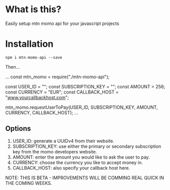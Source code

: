 # What is this?

Easily setup mtn momo api for your javascript projects

# Installation

`npm i mtn-momo-api --save`

Then...

...
const mtn_momo = require("./mtn-momo-api");

const USER_ID = "";
const SUBSCRIPTION_KEY = "";
const AMOUNT = 256;
const CURRENCY = "EUR";
const CALLBACK_HOST = "www.yourcallbackhost.com";

mtn_momo.requestUserToPay(USER_ID, SUBSCRIPTION_KEY, AMOUNT, CURRENCY, CALLBACK_HOST);
... 

## Options

1. USER_ID: generate a UUIDv4 from their website.
2. SUBSCRIPTION_KEY: use either the primary or secondary subscription key from the momo developers website.
3. AMOUNT: enter the amount you would like to ask the user to pay.
4. CURRENCY: choose the currency you like to accept money in.
5. CALLBACK_HOST: also specify your callback host here.

NOTE: THIS IS BETA - IMPROVEMENTS WILL BE COMMING REAL QUICK IN THE COMING WEEKS. 
